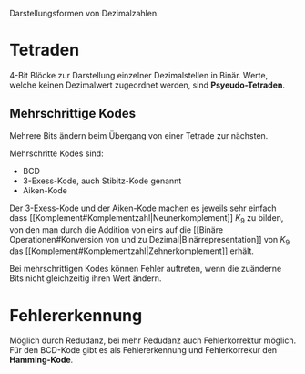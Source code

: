 Darstellungsformen von Dezimalzahlen. 

# Tetraden
4-Bit Blöcke zur Darstellung einzelner Dezimalstellen in Binär. Werte, welche keinen Dezimalwert zugeordnet werden, sind  **Psyeudo-Tetraden**.

## Mehrschrittige Kodes
Mehrere Bits ändern beim Übergang von einer Tetrade zur nächsten.

Mehrschritte Kodes sind:
- BCD
- 3-Exess-Kode, auch Stibitz-Kode genannt
- Aiken-Kode

Der 3-Exess-Kode und der Aiken-Kode machen es jeweils sehr einfach dass [[Komplement#Komplementzahl|Neunerkomplement]] $K_{9}$ zu bilden, von den man durch die Addition von eins auf die [[Binäre Operationen#Konversion von und zu Dezimal|Binärrepresentation]] von $K_{9}$  das [[Komplement#Komplementzahl|Zehnerkomplement]] erhält.

Bei mehrschrittigen Kodes können Fehler auftreten, wenn die zuänderne Bits nicht gleichzeitig ihren Wert ändern.

# Fehlererkennung
Möglich durch Redudanz, bei mehr Redudanz auch Fehlerkorrektur möglich. Für den BCD-Kode gibt es als Fehlererkennung und Fehlerkorrekur den **Hamming-Kode**.